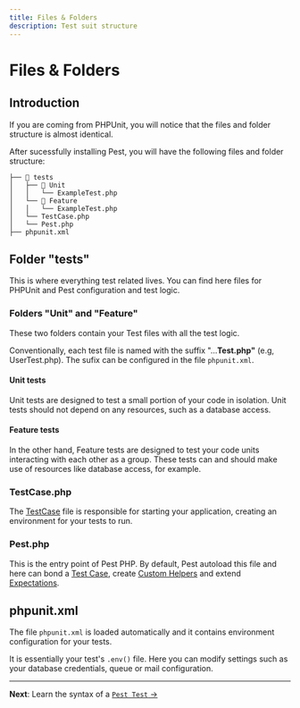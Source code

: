 ```yaml
---
title: Files & Folders
description: Test suit structure
---
```


# Files & Folders

## Introduction

If you are coming from PHPUnit, you will notice that the files and folder structure is almost identical.

After sucessfully installing Pest, you will have the following files and folder structure:

```none
├── 📂 tests
│   ├── 📂 Unit
│   │   └── ExampleTest.php
│   └── 📂 Feature
│   │   └── ExampleTest.php
│   └── TestCase.php
│   └── Pest.php
├── phpunit.xml
```

## Folder "tests"

This is where everything test related lives. You can find here files for PHPUnit and Pest configuration and test logic.

### Folders "Unit" and "Feature"

These two folders contain your Test files with all the test logic.

Conventionally, each test file is named with the suffix "…**Test.php"** (e.g, UserTest.php). The sufix can be configured in the file  `phpunit.xml`.

#### Unit tests

Unit tests are designed to test a small portion of your code in isolation. Unit tests should not depend on any resources, such as a database access.

#### Feature tests

In the other hand, Feature tests are designed to test your code units interacting with each other as a group. These tests can and should make use of resources like database access, for example.

### TestCase.php

The [TestCase](/docs/underlying-test-case) file is responsible for starting your application, creating an environment for your tests to run.

### Pest.php

This is the entry point of Pest PHP. By default, Pest autoload this file and here can bond a [Test Case](docs/underlying-test-case), create [Custom Helpers](docs/helpers) and extend [Expectations](/docs/custom-expectations).

## phpunit.xml

The file `phpunit.xml` is loaded automatically and it contains environment configuration for your tests.

It is essentially your test's `.env()` file. Here you can modify settings such as your database credentials, queue or mail configuration.

---

**Next**: Learn the syntax of a [`Pest Test` →](/docs/pest-tests)
